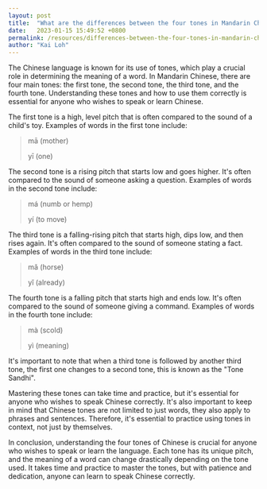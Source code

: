 ```yaml
---
layout: post
title:  "What are the differences between the four tones in Mandarin Chinese?"
date:   2023-01-15 15:49:52 +0800
permalink: /resources/differences-between-the-four-tones-in-mandarin-chinese
author: "Kai Loh"
---
```


The Chinese language is known for its use of tones, which play a crucial role in determining the meaning of a word. In Mandarin Chinese, there are four main tones: the first tone, the second tone, the third tone, and the fourth tone. Understanding these tones and how to use them correctly is essential for anyone who wishes to speak or learn Chinese.



The first tone is a high, level pitch that is often compared to the sound of a child's toy. Examples of words in the first tone include:

> mā (mother)
> 
> yī (one)



The second tone is a rising pitch that starts low and goes higher. It's often compared to the sound of someone asking a question. Examples of words in the second tone include:

> má (numb or hemp)
> 
> yí (to move)



The third tone is a falling-rising pitch that starts high, dips low, and then rises again. It's often compared to the sound of someone stating a fact. Examples of words in the third tone include:

> mǎ (horse)
> 
> yǐ (already)



The fourth tone is a falling pitch that starts high and ends low. It's often compared to the sound of someone giving a command. Examples of words in the fourth tone include:

> mà (scold)
>
> yì (meaning)



It's important to note that when a third tone is followed by another third tone, the first one changes to a second tone, this is known as the "Tone Sandhi".



Mastering these tones can take time and practice, but it's essential for anyone who wishes to speak Chinese correctly. It's also important to keep in mind that Chinese tones are not limited to just words, they also apply to phrases and sentences. Therefore, it's essential to practice using tones in context, not just by themselves.



In conclusion, understanding the four tones of Chinese is crucial for anyone who wishes to speak or learn the language. Each tone has its unique pitch, and the meaning of a word can change drastically depending on the tone used. It takes time and practice to master the tones, but with patience and dedication, anyone can learn to speak Chinese correctly.

